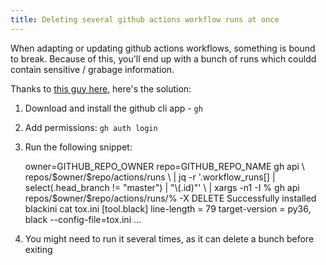 ```yaml
---
title: Deleting several github actions workflow runs at once
---
```


When adapting or updating github actions workflows, something is bound to break. Because
of this, you'll end up with a bunch of runs which couldd contain sensitive / grabage
information.

Thanks to [this guy here](https://stackoverflow.com/a/64473987/7814595), here's the
solution:

1. Download and install the github cli app - `gh`
1. Add permissions: `gh auth login`
1. Run the following snippet:

    <div id="termynal1" data-termynal >
        <span data-ty="input">owner=GITHUB_REPO_OWNER repo=GITHUB_REPO_NAME gh api \
        repos/$owner/$repo/actions/runs \
        | jq -r '.workflow_runs[] | select(.head_branch != "master") | "\(.id)"' \
        | xargs -n1 -I % gh api repos/$owner/$repo/actions/runs/% -X DELETE</span>
        <span data-ty>Successfully installed blackini</span>
        <span data-ty="input">cat tox.ini</span>
        <span data-ty data-ty-delay="250">
        [tool.black]
        </span>
        <span data-ty data-ty-delay="250">
        line-length = 79
        </span>
        <span data-ty data-ty-delay="250">
        target-version = py36,
        </span>
        <span data-ty="input">black --config-file=tox.ini</span>
        <span data-ty>...</span>
    </div>

1. You might need to run it several times, as it can delete a bunch before exiting
